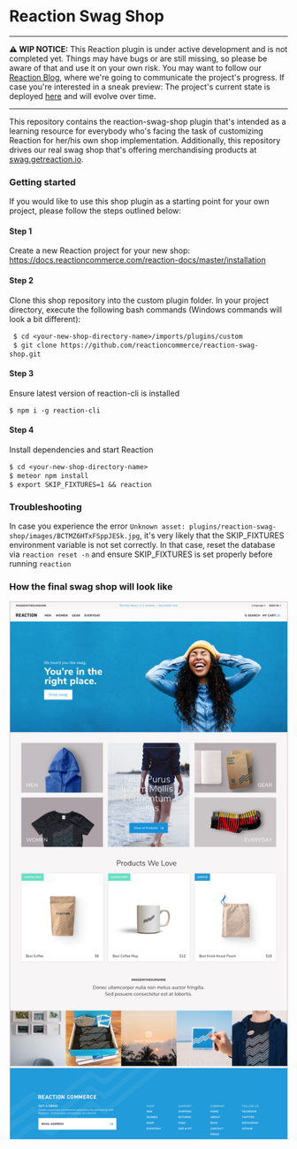 # Reaction Swag Shop


---

 **⚠ WIP NOTICE:** This Reaction plugin is under active development and is not completed yet. Things may have bugs or are still missing,
 so please be aware of that and use it on your own risk.
 You may want to follow our [Reaction Blog](https://blog.reactioncommerce.com/building-and-launching-a-store-on-reaction/), where we're going to communicate the project's progress. If case you're interested in a sneak preview: The project's current state is deployed [here](https://dkjyyaycmpxzbfqnx.getreaction.io/) and will evolve over time.

---


This repository contains the reaction-swag-shop plugin that's intended as a learning resource for everybody
who's facing the task of customizing Reaction for her/his own shop implementation. Additionally, this repository drives
our real swag shop that's offering merchandising products at [swag.getreaction.io](http://swag.getreaction.io).


### Getting started
If you would like to use this shop plugin as a starting point for your own project, please follow the steps outlined below:

#### Step 1
Create a new Reaction project for your new shop: https://docs.reactioncommerce.com/reaction-docs/master/installation

#### Step 2
Clone this shop repository into the custom plugin folder. In your project directory, execute the following bash
 commands (Windows commands will look a bit different):
```
 $ cd <your-new-shop-directory-name>/imports/plugins/custom
 $ git clone https://github.com/reactioncommerce/reaction-swag-shop.git
```

#### Step 3
Ensure latest version of reaction-cli is installed
```
$ npm i -g reaction-cli
```

#### Step 4
Install dependencies and start Reaction
```
$ cd <your-new-shop-directory-name>
$ meteor npm install
$ export SKIP_FIXTURES=1 && reaction
```


### Troubleshooting
In case you experience the error `Unknown asset: plugins/reaction-swag-shop/images/BCTMZ6HTxFSppJESk.jpg`, it's very
likely that the SKIP_FIXTURES environment variable is not set correctly. In that case, reset the database via
`reaction reset -n` and ensure SKIP_FIXTURES is set properly before running `reaction` 

### How the final swag shop will look like

![Swag shop screenshot](https://raw.githubusercontent.com/reactioncommerce/reaction-docs/master/assets/reaction-swag-shop.png)
